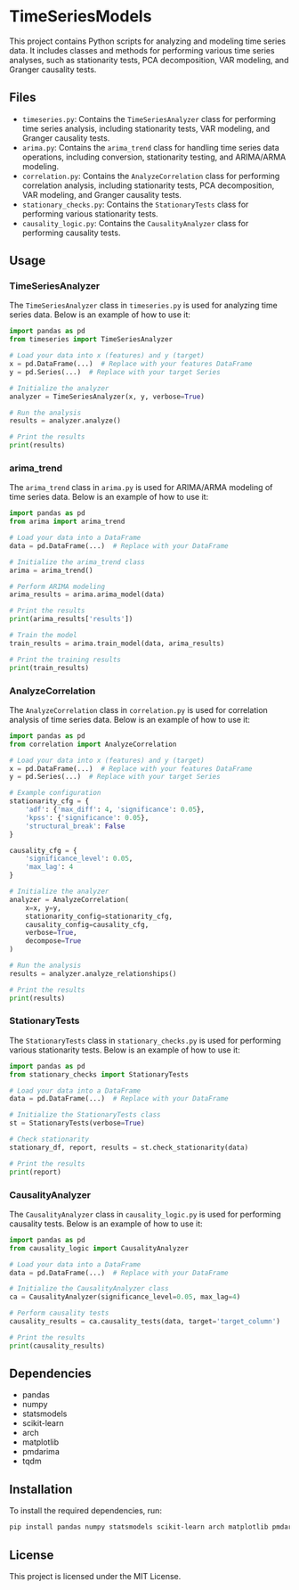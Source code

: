 # TimeSeriesModels

This project contains Python scripts for analyzing and modeling time series data. It includes classes and methods for performing various time series analyses, such as stationarity tests, PCA decomposition, VAR modeling, and Granger causality tests.

## Files

- `timeseries.py`: Contains the `TimeSeriesAnalyzer` class for performing time series analysis, including stationarity tests, VAR modeling, and Granger causality tests.
- `arima.py`: Contains the `arima_trend` class for handling time series data operations, including conversion, stationarity testing, and ARIMA/ARMA modeling.
- `correlation.py`: Contains the `AnalyzeCorrelation` class for performing correlation analysis, including stationarity tests, PCA decomposition, VAR modeling, and Granger causality tests.
- `stationary_checks.py`: Contains the `StationaryTests` class for performing various stationarity tests.
- `causality_logic.py`: Contains the `CausalityAnalyzer` class for performing causality tests.

## Usage

### TimeSeriesAnalyzer

The `TimeSeriesAnalyzer` class in `timeseries.py` is used for analyzing time series data. Below is an example of how to use it:

```python
import pandas as pd
from timeseries import TimeSeriesAnalyzer

# Load your data into x (features) and y (target)
x = pd.DataFrame(...)  # Replace with your features DataFrame
y = pd.Series(...)  # Replace with your target Series

# Initialize the analyzer
analyzer = TimeSeriesAnalyzer(x, y, verbose=True)

# Run the analysis
results = analyzer.analyze()

# Print the results
print(results)
```

### arima_trend

The `arima_trend` class in `arima.py` is used for ARIMA/ARMA modeling of time series data. Below is an example of how to use it:

```python
import pandas as pd
from arima import arima_trend

# Load your data into a DataFrame
data = pd.DataFrame(...)  # Replace with your DataFrame

# Initialize the arima_trend class
arima = arima_trend()

# Perform ARIMA modeling
arima_results = arima.arima_model(data)

# Print the results
print(arima_results['results'])

# Train the model
train_results = arima.train_model(data, arima_results)

# Print the training results
print(train_results)
```

### AnalyzeCorrelation

The `AnalyzeCorrelation` class in `correlation.py` is used for correlation analysis of time series data. Below is an example of how to use it:

```python
import pandas as pd
from correlation import AnalyzeCorrelation

# Load your data into x (features) and y (target)
x = pd.DataFrame(...)  # Replace with your features DataFrame
y = pd.Series(...)  # Replace with your target Series

# Example configuration
stationarity_cfg = {
    'adf': {'max_diff': 4, 'significance': 0.05},
    'kpss': {'significance': 0.05},
    'structural_break': False
}

causality_cfg = {
    'significance_level': 0.05,
    'max_lag': 4
}

# Initialize the analyzer
analyzer = AnalyzeCorrelation(
    x=x, y=y,
    stationarity_config=stationarity_cfg,
    causality_config=causality_cfg,
    verbose=True,
    decompose=True
)

# Run the analysis
results = analyzer.analyze_relationships()

# Print the results
print(results)
```

### StationaryTests

The `StationaryTests` class in `stationary_checks.py` is used for performing various stationarity tests. Below is an example of how to use it:

```python
import pandas as pd
from stationary_checks import StationaryTests

# Load your data into a DataFrame
data = pd.DataFrame(...)  # Replace with your DataFrame

# Initialize the StationaryTests class
st = StationaryTests(verbose=True)

# Check stationarity
stationary_df, report, results = st.check_stationarity(data)

# Print the results
print(report)
```

### CausalityAnalyzer

The `CausalityAnalyzer` class in `causality_logic.py` is used for performing causality tests. Below is an example of how to use it:

```python
import pandas as pd
from causality_logic import CausalityAnalyzer

# Load your data into a DataFrame
data = pd.DataFrame(...)  # Replace with your DataFrame

# Initialize the CausalityAnalyzer class
ca = CausalityAnalyzer(significance_level=0.05, max_lag=4)

# Perform causality tests
causality_results = ca.causality_tests(data, target='target_column')

# Print the results
print(causality_results)
```

## Dependencies

- pandas
- numpy
- statsmodels
- scikit-learn
- arch
- matplotlib
- pmdarima
- tqdm

## Installation

To install the required dependencies, run:

```bash
pip install pandas numpy statsmodels scikit-learn arch matplotlib pmdarima tqdm
```

## License

This project is licensed under the MIT License.
